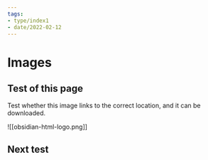 ```yaml
---
tags:
- type/index1
- date/2022-02-12
---
```


# Images
## Test of this page
Test whether this image links to the correct location, and it can be downloaded.

![[obsidian-html-logo.png]]


## Next test